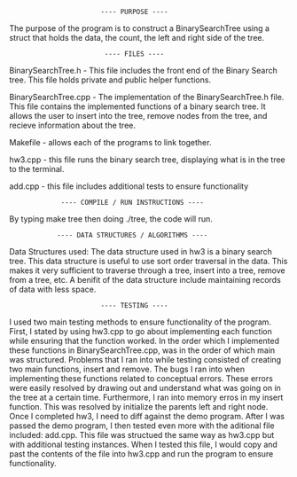                            ---- PURPOSE ----
The purpose of the program is to construct a BinarySearchTree using a struct
that holds the data, the count, the left and right side of the tree.


                            ---- FILES ----
BinarySearchTree.h - This file includes the front end of the Binary Search
                     tree. This file holds private and public helper functions.

BinarySearchTree.cpp - The implementation of the BinarySearchTree.h file. This
                       file contains the implemented functions of a binary
                       search tree. It allows the user to insert into the
                       tree, remove nodes from the tree, and recieve
                       information about the tree.

Makefile - allows each of the programs to link together.

hw3.cpp - this file runs the binary search tree, displaying what is in the
          tree to the terminal.

add.cpp - this file includes additional tests to ensure functionality

                 ---- COMPILE / RUN INSTRUCTIONS ----
By typing make tree then doing ./tree, the code will run.

                ---- DATA STRUCTURES / ALGORITHMS ----
Data Structures used: The data structure used in hw3 is a binary search tree.
                      This data structure is useful to use sort order
                      traversal in the data. This makes it very sufficient to
                      traverse through a tree, insert into a tree, remove
                      from a tree, etc. A benifit  of the data
                      structure include maintaining records of data with less
                      space.


                           ---- TESTING ----
I used two main testing methods to ensure functionality of the program. First,
I stated by using hw3.cpp to go about implementing each function while
ensuring that the function worked. In the order which I implemented these
functions in BinarySearchTree.cpp, was in the order of which main was
structured. Problems that I ran into while testing consisted of creating two
main functions, insert and remove. The bugs I ran into when implementing these
functions related to conceptual errors. These errors were easily resolved by
drawing out and understand what was going on in the tree at a certain time.
Furthermore, I ran into memory erros in my insert function. This was resolved
by initialize the parents left and right node. Once I completed hw3, I need
to diff against the demo program. After I was passed the demo program,
I then tested even more with the aditional file included: add.cpp. This
file was structued the same way as hw3.cpp but with additional testing
instances. When I tested this file, I would copy and past the contents
of the file into hw3.cpp and run the program to ensure functionality.
